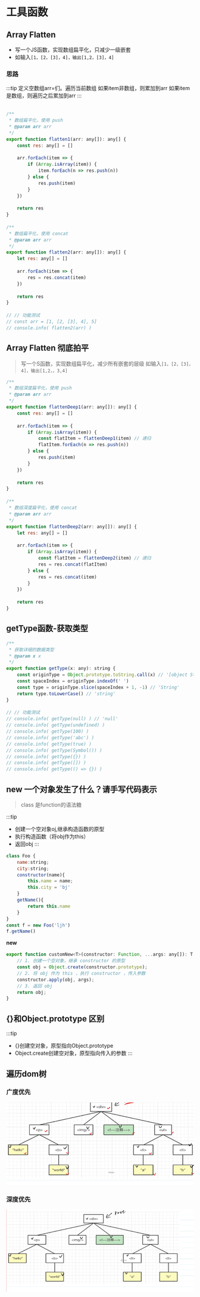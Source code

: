 

# 工具函数

## Array Flatten 

- 写一个JS函数，实现数组扁平化，只减少一级嵌套
- 如输入`[1，[2，[3]，4]，输出[1,2，[3]，4]`

### 思路
:::tip
定义空数组arr=们。遍历当前数组
如果item非数组，则累加到arr
如果item是数组，则遍历之后累加到arr
:::
```js

/**
 * 数组扁平化，使用 push
 * @param arr arr
 */
export function flatten1(arr: any[]): any[] {
    const res: any[] = []

    arr.forEach(item => {
        if (Array.isArray(item)) {
            item.forEach(n => res.push(n))
        } else {
            res.push(item)
        }
    })

    return res
}

/**
 * 数组扁平化，使用 concat
 * @param arr arr
 */
export function flatten2(arr: any[]): any[] {
    let res: any[] = []

    arr.forEach(item => {
        res = res.concat(item)
    })

    return res
}

// // 功能测试
// const arr = [1, [2, [3], 4], 5]
// console.info( flatten2(arr) )

```
## Array Flatten 彻底拍平
> 写一个S函数，实现数组扁平化，减少所有嵌套的层级
> 如输入`[1，[2，[3]，4]，输出[1,2，，3,4]`

```js
/**
 * 数组深度扁平化，使用 push
 * @param arr arr
 */
export function flattenDeep1(arr: any[]): any[] {
    const res: any[] = []

    arr.forEach(item => {
        if (Array.isArray(item)) {
            const flatItem = flattenDeep1(item) // 递归
            flatItem.forEach(n => res.push(n))
        } else {
            res.push(item)
        }
    })

    return res
}

/**
 * 数组深度扁平化，使用 concat
 * @param arr arr
 */
export function flattenDeep2(arr: any[]): any[] {
    let res: any[] = []

    arr.forEach(item => {
        if (Array.isArray(item)) {
            const flatItem = flattenDeep2(item) // 递归
            res = res.concat(flatItem)
        } else {
            res = res.concat(item)
        }
    })

    return res
}

```

## getType函数-获取类型

```js
/**
 * 获取详细的数据类型
 * @param x x
 */
export function getType(x: any): string {
    const originType = Object.prototype.toString.call(x) // '[object String]'
    const spaceIndex = originType.indexOf(' ')
    const type = originType.slice(spaceIndex + 1, -1) // 'String'
    return type.toLowerCase() // 'string'
}

// // 功能测试
// console.info( getType(null) ) // 'null'
// console.info( getType(undefined) )
// console.info( getType(100) )
// console.info( getType('abc') )
// console.info( getType(true) )
// console.info( getType(Symbol()) )
// console.info( getType({}) )
// console.info( getType([]) )
// console.info( getType(() => {}) )
```

## new 一个对象发生了什么？请手写代码表示 

> class 是function的语法糖

:::tip
- 创建一个空对象oj,继承构造函数的原型
- 执行构造函数（将obj作为this）
- 返回obj
:::

```js
class Foo {
    name:string;
    city:string;
    constructor(name){
        this.name = name;
        this.city = 'bj'
    }
    getName(){
        return this.name
    }
}
const f = new Foo('ljh')
f.getName()
```
**new**
```js
export function customNew<T>(constructor: Function, ...args: any[]): T {
    // 1. 创建一个空对象，继承 constructor 的原型
    const obj = Object.create(constructor.prototype);
    // 2. 将 obj 作为 this ，执行 constructor ，传入参数
    constructor.apply(obj, args);
    // 3. 返回 obj
    return obj;
}
```
## {}和Object.prototype 区别
:::tip
- {}创建空对象，原型指向Object.prototype
- Object.create创建空对象，原型指向传入的参数
:::

## 遍历dom树

### 广度优先

![alt text](./assets/guangdu.png)

### 深度优先

![alt text](./assets/shendu.png)